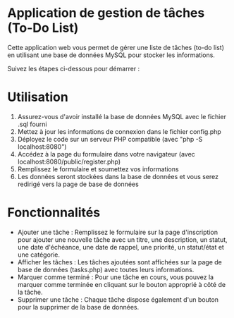 # Application de gestion de tâches (To-Do List)

Cette application web vous permet de gérer une liste de tâches (to-do list) en utilisant une base de données MySQL pour stocker les informations.

Suivez les étapes ci-dessous pour démarrer :

# Utilisation

1. Assurez-vous d'avoir installé la base de données MySQL avec le fichier .sql fourni
2. Mettez à jour les informations de connexion dans le fichier config.php
3. Déployez le code sur un serveur PHP compatible (avec "php -S localhost:8080")
4. Accédez à la page du formulaire dans votre navigateur (avec localhost:8080/public/register.php)
5. Remplissez le formulaire et soumettez vos informations
6. Les données seront stockées dans la base de données et vous serez redirigé vers la page de base de données

# Fonctionnalités

* Ajouter une tâche : Remplissez le formulaire sur la page d'inscription pour ajouter une nouvelle tâche avec un titre, une description, un statut, une date d'échéance, une date de rappel, une priorité, un statut/état et une catégorie.
* Afficher les tâches : Les tâches ajoutées sont affichées sur la page de base de données (tasks.php) avec toutes leurs informations.
* Marquer comme terminé : Pour une tâche en cours, vous pouvez la marquer comme terminée en cliquant sur le bouton approprié à côté de la tâche.
* Supprimer une tâche : Chaque tâche dispose également d'un bouton pour la supprimer de la base de données.